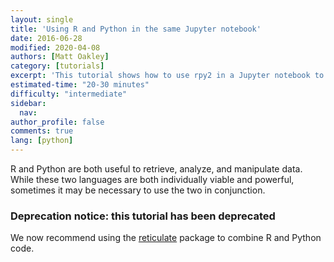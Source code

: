 ```yaml
---
layout: single
title: 'Using R and Python in the same Jupyter notebook'
date: 2016-06-28
modified: 2020-04-08
authors: [Matt Oakley]
category: [tutorials]
excerpt: 'This tutorial shows how to use rpy2 in a Jupyter notebook to run both R and Python.'
estimated-time: "20-30 minutes"
difficulty: "intermediate"
sidebar:
  nav:
author_profile: false
comments: true
lang: [python]
---
```

R and Python are both useful to retrieve, analyze, and manipulate data. While these two languages are both individually viable and powerful, sometimes it may be necessary to use the two in conjunction.

### Deprecation notice: this tutorial has been deprecated

We now recommend using the [reticulate](https://rstudio.github.io/reticulate/) package to combine R and Python code.


